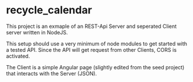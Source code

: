 recycle_calendar
================

This project is an exmaple of an REST-Api Server and seperated Client server written in NodeJS.

This setup should use a very minimum of node modules to get started with a tested API. Since the API will get request from other Clients, CORS is activated.

The Client is a simple Angular page (slightly edited from the seed project) that interacts with the Server (JSON).
